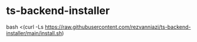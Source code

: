 # ts-backend-installer

bash <(curl -Ls https://raw.githubusercontent.com/rezvanniazi/ts-backend-installer/main/install.sh)

